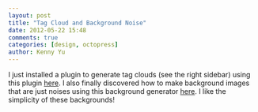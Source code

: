 ```yaml
---
layout: post
title: "Tag Cloud and Background Noise"
date: 2012-05-22 15:48
comments: true
categories: [design, octopress]
author: Kenny Yu
---
```


I just installed a plugin to generate tag clouds (see the right sidebar) using
this plugin [here](https://github.com/tokkonopapa/octopress-tagcloud). I also
finally discovered how to make background images that are just noises using
this background generator [here](http://bgpatterns.com/). I like the simplicity
of these backgrounds!